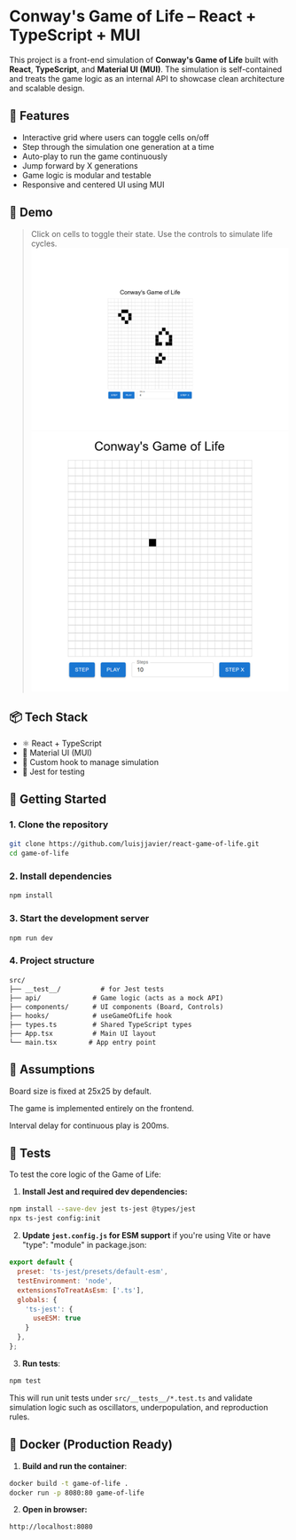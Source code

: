 # Conway's Game of Life – React + TypeScript + MUI

This project is a front-end simulation of **Conway's Game of Life** built with **React**, **TypeScript**, and **Material UI (MUI)**. The simulation is self-contained and treats the game logic as an internal API to showcase clean architecture and scalable design.

## 🧪 Features

- Interactive grid where users can toggle cells on/off
- Step through the simulation one generation at a time
- Auto-play to run the game continuously
- Jump forward by X generations
- Game logic is modular and testable
- Responsive and centered UI using MUI

## 📸 Demo

> Click on cells to toggle their state. Use the controls to simulate life cycles.
> ![img.png](docs/img.png)
> ![img_1.png](docs/img_1.png)

## 📦 Tech Stack

- ⚛️ React + TypeScript
- 💅 Material UI (MUI)
- 🔁 Custom hook to manage simulation
- 🧪 Jest for testing

## 🚀 Getting Started

### 1. Clone the repository

```bash
git clone https://github.com/luisjjavier/react-game-of-life.git
cd game-of-life
```
### 2. Install dependencies

```bash 
npm install
```
### 3. Start the development server

```bash 
npm run dev
```
### 4. Project structure

``` 
src/
├── __test__/          # for Jest tests
├── api/             # Game logic (acts as a mock API)
├── components/      # UI components (Board, Controls)
├── hooks/           # useGameOfLife hook
├── types.ts         # Shared TypeScript types
├── App.tsx          # Main UI layout
└── main.tsx        # App entry point
```
## 🧠 Assumptions
Board size is fixed at 25x25 by default.

The game is implemented entirely on the frontend.

Interval delay for continuous play is 200ms.

## 🧪 Tests

To test the core logic of the Game of Life:

1. **Install Jest and required dev dependencies:**

```bash
npm install --save-dev jest ts-jest @types/jest
npx ts-jest config:init
```

2. **Update `jest.config.js` for ESM support** if you're using Vite or have "type": "module" in package.json:

```js
export default {
  preset: 'ts-jest/presets/default-esm',
  testEnvironment: 'node',
  extensionsToTreatAsEsm: ['.ts'],
  globals: {
    'ts-jest': {
      useESM: true
    }
  },
};
```

3. **Run tests**:

```bash
npm test
```

This will run unit tests under `src/__tests__/*.test.ts` and validate simulation logic such as oscillators, underpopulation, and reproduction rules.
## 🐳 Docker (Production Ready)

1. **Build and run the container**:

```bash
docker build -t game-of-life .
docker run -p 8080:80 game-of-life
```

2. **Open in browser:**

```
http://localhost:8080
```
